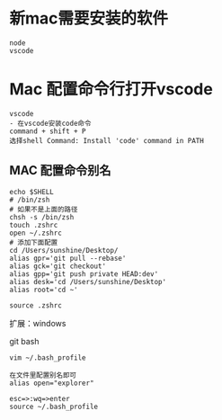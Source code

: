 # 新mac需要安装的软件

```
node
vscode
```





# Mac 配置命令行打开vscode

```
vscode
- 在vscode安装code命令
command + shift + P
选择shell Command: Install 'code' command in PATH
```



## MAC 配置命令别名

```shell
echo $SHELL
# /bin/zsh
# 如果不是上面的路径
chsh -s /bin/zsh
touch .zshrc
open ~/.zshrc
# 添加下面配置
cd /Users/sunshine/Desktop/
alias gpr='git pull --rebase'
alias gck='git checkout'
alias gpp='git push private HEAD:dev'
alias desk='cd /Users/sunshine/Desktop'
alias root='cd ~'

source .zshrc
```

扩展：windows

git bash 

```
vim ~/.bash_profile

在文件里配置别名即可
alias open="explorer"

esc=>:wq=>enter
source ~/.bash_profile
```

